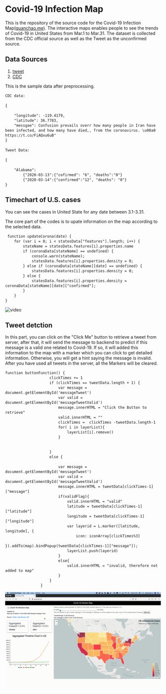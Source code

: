 # Covid-19 Infection Map

This is the repository of the source code for the Covid-19 Infection Map([quanchao.me](http://quanchao.me)). The interactive maps enables people to see the trends of Covid-19 in United States from Mar.1 to Mar.31. The dataset is collected from the CDC official source as well as the Tweet as the unconfirmed source.
## Data Sources 
1. [tweet](https://developer.twitter.com/en/docs/tweets/search/api-reference/get-search-tweets)
2.  [CDC](https://www.cdc.gov/)

This is the sample data after preprocessing.

``` 
CDC data:

{

	"longitude": -119.4179,
	"latitude": 36.7783,
	"messgae": Confusion prevails overr how many people in Iran have been infected, and how many have died,, from the coronavirus. \u00a0 https://t.co/FiAQxu6uB"
}

Tweet Data:

{

	"Alabama":
		{"2020-03-13":{"cofirmed": "6", "deaths":"0"}
		{"2020-03-14":{"confirmed":"12", "deaths": "0"}
}

``` 

## Timechart of U.S. cases
You can see the cases in United State for any date between 3.1-3.31. 

The core part of the codes is to upate information on the map according to the selected data.
```
 function updateCorona(date) {
    for (var i = 0; i < statesData["features"].length; i++) {
        stateName = statesData.features[i].properties.name
        if (coronaData[stateName] == undefined) {
            console.warn(stateName);
            statesData.features[i].properties.density = 0;
        } else if (coronaData[stateName][date] == undefined) {
            statesData.features[i].properties.density = 0;
        } else {
            statesData.features[i].properties.density = coronaData[stateName][date]["confirmed"];
       	}                    
    }
}
```

![video](image/timetrend.gif)



## Tweet detction
In  this part, you can click on the "Click Me" button to retrieve a tweet from server, after that, it will send the message to backend to predict if this message is a valid one related to Covid-19. If so, it will added this information to the map with a marker which you can click to get detailed information. Otherwise, you will get a hint saying the message is invalid. After you have used all tweets in the server, all the Markers will be cleared.


```
function buttonFunction() {
                    clickTimes += 1
                    if (clickTimes == tweetData.length + 1) {
                        var message = document.getElementById('messageTweet')
                        var valid = document.getElementById('messageTweetValid')
                        message.innerHTML = "Click the Button to retrieve"
                        valid.innerHTML = ""
                        clickTimes =  clickTimes -tweetData.length-1
                        for( i in layerList){
                            layerList[i].remove()
                        }


                    } 
                    else {

                        var message = document.getElementById('messageTweet')
                        var valid = document.getElementById('messageTweetValid')
                        message.innerHTML = tweetData[clickTimes-1]["message"]
                        if(validFlag){
                        	valid.innerHTML = "valid"
                        	latitude = tweetData[clickTimes-1]["latitude"]
                        	longitude = tweetData[clickTimes-1]["longitude"]
                        	var layerid = L.marker([latitude, longitude], {
                            	icon: iconArray[clickTimes%3]
                        	}).addTo(map).bindPopup(tweetData[clickTimes-1]["message"]);
                        	layerList.push(layerid)
                        }
                        else{
                        	valid.innerHTML = "invalid, therefore not added to map"
                        }
                    }
                }
```
![tweet](image/tweet.gif)